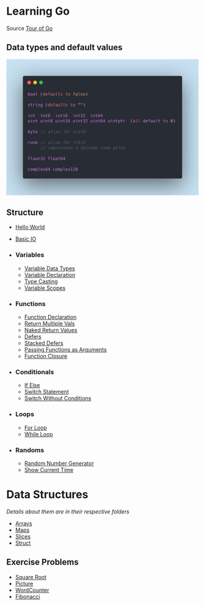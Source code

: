 # Learning Go

Source [Tour of Go](https://tour.golang.org)

## Data types and default values
![Data Types](assets/data_types.png)

## Structure 

- [Hello World](HelloWorld/HelloWorld.go)
- [Basic IO](HelloWorld/BasicIO.go)

- ### Variables 
    - [Variable Data Types](Variables/DataTypes.go)
    - [Variable Declaration](Variables/InitAndShortVarDeclaration.go)
    - [Type Casting](Variables/TypeCasting.go)
    - [Variable Scopes](Variables/Vars.go)

- ### Functions
    - [Function Declaration](Functions/Add.go)
    - [Return Multiple Vals](Functions/Swap.go)
    - [Naked Return Values](Functions/NakedReturnValues.go)
    - [Defers](Functions/Defer.go)
    - [Stacked Defers](Functions/StackedDefers.go)
    - [Passing Functions as Arguments](Functions/PassingFunctionAsArgument.go)
    - [Function Closure](Functions/FunctionClosures.go)

- ### Conditionals
    - [If Else](Conditionals/IfElse.go)
    - [Switch Statement](Conditionals/Switch.go)
    - [Switch Without Conditions](Conditionals/SwitchWithoutConditions.go)
    
- ### Loops
    - [For Loop](Loops/ForLoop.go)
    - [While Loop](Loops/WhileLoop.go)
    
- ### Randoms
    - [Random Number Generator](Randoms/Random.go)
    - [Show Current Time](Randoms/Time.go)

# Data Structures
*Details about them are in their respective folders*
- [Arrays](DataTypes/Array)
- [Maps](DataTypes/Map)
- [Slices](DataTypes/Slice)
- [Struct](DataTypes/Struct)

## Exercise Problems
- [Square Root](Exercise/SquareRoot)
- [Picture](Exercise/Pic-Slices)
- [WordCounter](Exercise/WordCount)
- [Fibonacci](Exercise/Fibonacci)


